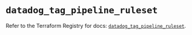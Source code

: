 # `datadog_tag_pipeline_ruleset`

Refer to the Terraform Registry for docs: [`datadog_tag_pipeline_ruleset`](https://registry.terraform.io/providers/datadog/datadog/3.78.0/docs/resources/tag_pipeline_ruleset).
